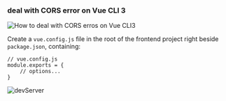 ### deal with CORS error on Vue CLI 3


![How to deal with CORS erros on Vue CLI3](https://medium.com/js-dojo/how-to-deal-with-cors-error-on-vue-cli-3-d78c024ce8d3)

Create a `vue.config.js` file in the root of the frontend project right beside `package.json`, containing:

```
// vue.config.js
module.exports = {
	// options...
}
```



![devServer](https://cli.vuejs.org/config/#devserver-proxy)